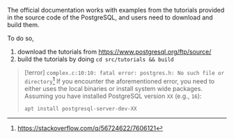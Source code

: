 The official documentation works with examples from the tutorials provided in the source code of the PostgreSQL, and users need to download and build them.

To do so,
1. download the tutorials from https://www.postgresql.org/ftp/source/
2. build the tutorials by doing `cd src/tutorials && build`

>[!error] `complex.c:10:10: fatal error: postgres.h: No such file or directory`[^1]
>If you encounter the aforementioned error, you need to either uses the local binaries or install system wide packages. Assuming you have installed PostgreSQL version `XX` (e.g., `16`):
>
>`apt install postgresql-server-dev-XX`

[^1]: https://stackoverflow.com/q/56724622/7606121
